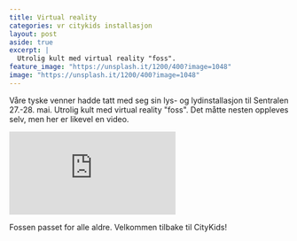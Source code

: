 ```yaml
---
title: Virtual reality
categories: vr citykids installasjon
layout: post
aside: true
excerpt: |
  Utrolig kult med virtual reality "foss".
feature_image: "https://unsplash.it/1200/400?image=1048"
image: "https://unsplash.it/1200/400?image=1048"
---
```


Våre tyske venner hadde tatt med seg sin lys- og lydinstallasjon til Sentralen 27.-28. mai. Utrolig kult med virtual reality "foss". Det måtte nesten oppleves selv, men her er likevel en video.

<iframe src="https://player.vimeo.com/video/218118941" frameborder="0" webkitallowfullscreen mozallowfullscreen allowfullscreen></iframe>

Fossen passet for alle aldre. Velkommen tilbake til CityKids!
